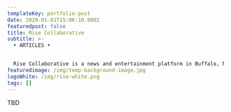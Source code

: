 ```yaml
---
templateKey: portfolio-post
date: 2020-01-01T15:06:10.000Z
featuredpost: false
title: Rise Collaborative
subtitle: >-
  • ARTICLES •


  Rise Collaborative is a news and entertainment platform in Buffalo, New York. The website features stories about every day people from artists to small business owners, community leaders, and people on the street.
featuredimage: /img/temp-background-image.jpg
logoWhite: /img/rise-white.png
tags: []
---
```

TBD